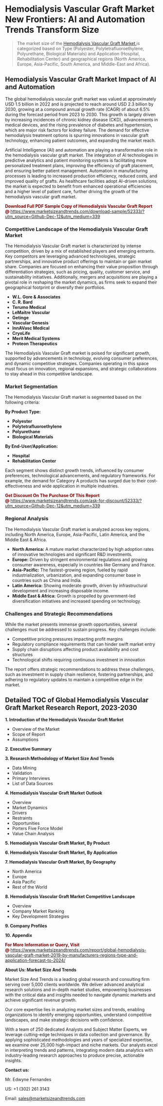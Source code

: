 <H1>Hemodialysis Vascular Graft Market New Frontiers: AI and Automation Trends Transform Size</H1><blockquote><p>The market size of the <a href="https://www.marketsizeandtrends.com/download-sample/52333/?utm_source=Github-Dec-12&amp;utm_medium=339" target="_blank">Hemodialysis Vascular Graft Market </a>is categorized based on Type (Polyester, Polytetrafluoroethylene, Polyurethane, Biological Materials) and Application (Hospital, Rehabilitation Center) and geographical regions (North America, Europe, Asia-Pacific, South America, and Middle-East and Africa).</p></blockquote><p><h2>Hemodialysis Vascular Graft Market Impact of AI and Automation</h2><p>The global hemodialysis vascular graft market was valued at approximately USD 1.5 billion in 2022 and is projected to reach around USD 2.3 billion by 2030, growing at a compound annual growth rate (CAGR) of about 6.5% during the forecast period from 2023 to 2030. This growth is largely driven by increasing incidences of chronic kidney disease (CKD), advancements in medical devices, and the rising prevalence of diabetes and hypertension, which are major risk factors for kidney failure. The demand for effective hemodialysis treatment options is spurring innovations in vascular graft technology, enhancing patient outcomes, and expanding the market reach.</p><p>Artificial Intelligence (AI) and automation are playing a transformative role in the hemodialysis vascular graft market. The integration of AI technologies in predictive analytics and patient monitoring systems is facilitating more personalized treatment plans, improving the efficiency of graft placement, and ensuring better patient management. Automation in manufacturing processes is leading to increased production efficiency, reduced costs, and improved quality of grafts. As healthcare facilities adopt AI-driven solutions, the market is expected to benefit from enhanced operational efficiencies and a higher level of patient care, further driving the growth of the hemodialysis vascular graft market.</p></p><p><strong><span style="color: #800000;">Download Full PDF Sample Copy of Hemodialysis Vascular Graft Report @</span>&nbsp;</strong><a href="https://www.marketsizeandtrends.com/download-sample/52333/?utm_source=Github-Dec-12&amp;utm_medium=339">https://www.marketsizeandtrends.com/download-sample/52333/?utm_source=Github-Dec-12&amp;utm_medium=339</a></p><h3>Competitive Landscape of the Hemodialysis Vascular Graft Market</h3><p>The Hemodialysis Vascular Graft market is characterized by intense competition, driven by a mix of established players and emerging entrants. Key competitors are leveraging advanced technologies, strategic partnerships, and innovative product offerings to maintain or gain market share. Companies are focused on enhancing their value proposition through differentiation strategies, such as pricing, quality, customer service, and sustainability initiatives. Additionally, mergers and acquisitions are playing a pivotal role in reshaping the market dynamics, as firms seek to expand their geographical footprint or diversify their portfolios.</p><p><strong><p><ul><li>W.L. Gore & Associates </li><li> C. R. Bard </li><li> Terumo Medical </li><li> LeMaitre Vascular </li><li> Getinge </li><li> Vascular Genesis </li><li> InnAVasc Medical </li><li> CryoLife </li><li> Merit Medical Systems </li><li> Proteon Therapeutics</p></li></ul></p></strong></p><p>The Hemodialysis Vascular Graft market is poised for significant growth, supported by advancements in technology, evolving consumer preferences, and dynamic competitive strategies. Companies operating in this space must focus on innovation, regional expansions, and strategic collaborations to stay ahead in this competitive landscape.</p><h3>Market Segmentation</h3><p>The Hemodialysis Vascular Graft market is segmented based on the following criteria:</p><p><strong>By Product Type:</strong></p><p><strong><p><ul><li>Polyester </li><li> Polytetrafluoroethylene </li><li> Polyurethane </li><li> Biological Materials</p></li></ul></p></strong></p><p><strong>By End-User/Application:</strong></p><p><strong><p><ul><li>Hospital </li><li> Rehabilitation Center</p></li></ul></p></strong></p><p>Each segment shows distinct growth trends, influenced by consumer preferences, technological advancements, and regulatory frameworks. For example, the demand for Category A products has surged due to their cost-effectiveness and wide application in multiple industries.</p><p><strong><span style="color: #800000;">Get Discount On The Purchase Of This Report @&nbsp;</span></strong><a href="https://www.marketsizeandtrends.com/ask-for-discount/52333/?utm_source=Github-Dec-12&amp;utm_medium=339">https://www.marketsizeandtrends.com/ask-for-discount/52333/?utm_source=Github-Dec-12&amp;utm_medium=339</a></p><h3>Regional Analysis</h3><p>The Hemodialysis Vascular Graft market is analyzed across key regions, including North America, Europe, Asia-Pacific, Latin America, and the Middle East &amp; Africa.</p><ul><li><strong>North America:</strong> A mature market characterized by high adoption rates of innovative technologies and significant R&amp;D investments.</li><li><strong>Europe:</strong> Driven by stringent environmental regulations and growing consumer awareness, especially in countries like Germany and France.</li><li><strong>Asia-Pacific:</strong> The fastest-growing region, fueled by rapid industrialization, urbanization, and expanding consumer base in countries such as China and India.</li><li><strong>Latin America:</strong> Showing moderate growth, driven by infrastructural development and increasing disposable income.</li><li><strong>Middle East &amp; Africa:</strong> Growth is propelled by government-led diversification initiatives and increased spending on technology.</li></ul><h3>Challenges and Strategic Recommendations</h3><p>While the market presents immense growth opportunities, several challenges must be addressed to sustain progress. Key challenges include:</p><ul><li>Competitive pricing pressures impacting profit margins</li><li>Regulatory compliance requirements that can hinder swift market entry</li><li>Supply chain disruptions affecting product availability and cost structures</li><li>Technological shifts requiring continuous investment in innovation</li></ul><p>The report offers strategic recommendations to address these challenges, such as investment in supply chain resilience, fostering partnerships, and adhering to regulatory updates to maintain a competitive edge in the market.</p><h2>Detailed TOC of Global Hemodialysis Vascular Graft Market Research Report, 2023-2030</h2><p><strong>1. Introduction of the Hemodialysis Vascular Graft Market</strong></p><ul><li>Overview of the Market</li><li>Scope of Report</li><li>Assumptions&nbsp;</li></ul><p><strong>2. Executive Summary</strong></p><p><strong>3. Research Methodology of <strong>Market Size And Trends</strong></strong></p><ul><li>Data Mining</li><li>Validation</li><li>Primary Interviews</li><li>List of Data Sources&nbsp;</li></ul><p><strong>4. Hemodialysis Vascular Graft Market Outlook</strong></p><ul><li>Overview</li><li>Market Dynamics</li><li>Drivers</li><li>Restraints</li><li>Opportunities</li><li>Porters Five Force Model</li><li>Value Chain Analysis&nbsp;</li></ul><p><strong>5. Hemodialysis Vascular Graft Market, By Product</strong></p><p><strong>6. Hemodialysis Vascular Graft Market, By Application</strong></p><p><strong>7. Hemodialysis Vascular Graft Market, By Geography</strong></p><ul><li>North America</li><li>Europe</li><li>Asia Pacific</li><li>Rest of the World&nbsp;</li></ul><p><strong>8. Hemodialysis Vascular Graft Market Competitive Landscape</strong></p><ul><li>Overview</li><li>Company Market Ranking</li><li>Key Development Strategies&nbsp;</li></ul><p><strong>9. Company Profiles</strong></p><p><strong>10. Appendix</strong></p><p><strong><span style="color: #800000;">For More Information or Query, Visit @&nbsp;</span></strong><a href="https://www.marketsizeandtrends.com/report/global-hemodialysis-vascular-graft-market-2019-by-manufacturers-regions-type-and-application-forecast-to-2024/">https://www.marketsizeandtrends.com/report/global-hemodialysis-vascular-graft-market-2019-by-manufacturers-regions-type-and-application-forecast-to-2024/</a></p><p></p><p><strong>About Us:&nbsp;Market Size And Trends</strong></p><p>Market Size And Trends&nbsp;is a leading global research and consulting firm serving over 5,000 clients worldwide. We deliver advanced analytical research solutions and in-depth market studies, empowering businesses with the critical data and insights needed to navigate dynamic markets and achieve significant revenue growth.</p><p>Our core expertise lies in analyzing market sizes and trends, enabling organizations to identify emerging opportunities, understand competitive landscapes, and make strategic decisions with confidence.</p><p>With a team of 250 dedicated Analysts and Subject Matter Experts, we leverage cutting-edge techniques in data collection and governance. By applying sophisticated methodologies and years of specialized expertise, we examine over 25,000 high-impact and niche markets. Our analysts excel in interpreting trends and patterns, integrating modern data analytics with industry-leading research approaches to produce precise, actionable insights.</p><p><strong>Contact us:</strong></p><p>Mr. Edwyne Fernandes</p><p>US: +1 (302) 261 3143</p><p>Email: <a href="mailto:sales@marketsizeandtrends.com">sales@marketsizeandtrends.com</a>&nbsp;</p>
